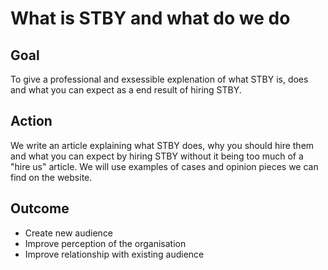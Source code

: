 
# What is STBY and what do we do

## Goal

To give a professional and exsessible explenation of what STBY is, does and what you can expect as a end result of hiring STBY.

## Action

We write an article explaining what STBY does, why you should hire them and what you can expect by hiring STBY without it being too much of a "hire us" article. We will use examples of cases and opinion pieces we can find on the website.


## Outcome

* Create new audience
* Improve perception of the organisation
* Improve relationship with existing audience
